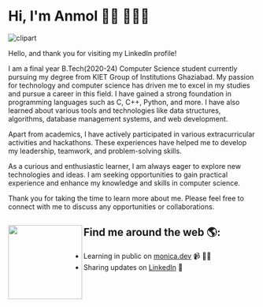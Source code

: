 # Hi, I'm Anmol 👋🏾 👩🏾‍💻

![clipart](https://github.com/anmoldau50/Anmol_Readme/assets/112110166/6bea1068-7cb9-4442-a439-e24b23961d28)

Hello, and thank you for visiting my LinkedIn profile!

I am a final year B.Tech(2020-24) Computer Science student currently pursuing my degree from KIET Group of Institutions Ghaziabad. My passion for technology and computer science has driven me to excel in my studies and pursue a career in this field.
I have gained a strong foundation in programming languages such as C, C++, Python, and more. I have also learned about various tools and technologies like data structures, algorithms, database management systems, and web development.

Apart from academics, I have actively participated in various extracurricular activities and hackathons. These experiences have helped me to develop my leadership, teamwork, and problem-solving skills.

As a curious and enthusiastic learner, I am always eager to explore new technologies and ideas. I am seeking opportunities to gain practical experience and enhance my knowledge and skills in computer science.

Thank you for taking the time to learn more about me. Please feel free to connect with me to discuss any opportunities or collaborations.

## Find me around the web 🌎: <a href="https://github.com/anmoldau50"><img align="left" width="150" height="150" src="https://github-production-user-asset-6210df.s3.amazonaws.com/112110166/269096874-6bea1068-7cb9-4442-a439-e24b23961d28.jpg?raw=true"></a>
- Learning in public on <a href="https://www.monica.dev">monica.dev</a> 📹 ✍🏾
- Sharing updates on <a href="https://www.linkedin.com/in/anmoldau50/">LinkedIn</a> 💼
